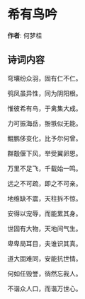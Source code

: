# 希有鸟吟

**作者**: 何梦桂

## 诗词内容

穹壤纷众羽，固有仁不仁。

鸮凤虽异性，同为阴阳根。

惟彼希有鸟，于禽集大成。

力可振海岳，翂翐似无能。

鲲鹏侈变化，比予尔何曾。

群鷇偃下风，举受翼卵恩。

万里不足飞，千载始一鸣。

远之不可疏，即之不可亲。

地维缺不震，天柱拆不惊。

安得以宠辱，而能累其身。

世固有大物，天地间气生。

卑卑局耳目，夫谁识其真。

道大固难同，安能抗世情。

何如任毁誉，徜然忘我人。

不谐众人口，而谐万世心。

